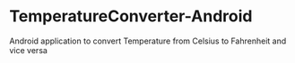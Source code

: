 # TemperatureConverter-Android
Android application to convert Temperature from Celsius to Fahrenheit and vice versa 
